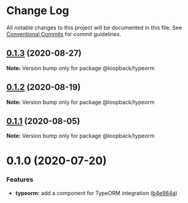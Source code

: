 # Change Log

All notable changes to this project will be documented in this file.
See [Conventional Commits](https://conventionalcommits.org) for commit guidelines.

## [0.1.3](https://github.com/strongloop/loopback-next/compare/@loopback/typeorm@0.1.2...@loopback/typeorm@0.1.3) (2020-08-27)

**Note:** Version bump only for package @loopback/typeorm





## [0.1.2](https://github.com/strongloop/loopback-next/compare/@loopback/typeorm@0.1.1...@loopback/typeorm@0.1.2) (2020-08-19)

**Note:** Version bump only for package @loopback/typeorm





## [0.1.1](https://github.com/strongloop/loopback-next/compare/@loopback/typeorm@0.1.0...@loopback/typeorm@0.1.1) (2020-08-05)

**Note:** Version bump only for package @loopback/typeorm





# 0.1.0 (2020-07-20)


### Features

* **typeorm:** add a component for TypeORM integration ([b4e984a](https://github.com/strongloop/loopback-next/commit/b4e984a18f46e29ff540a19d6a0a4bc045d0c393))
